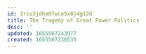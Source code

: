 ```yaml
---
id: 3rio3jdhe8fwce5x8j4g12d
title: The Tragedy of Great Power Politics
desc: ''
updated: 1655507243977
created: 1655507236535
---
```


